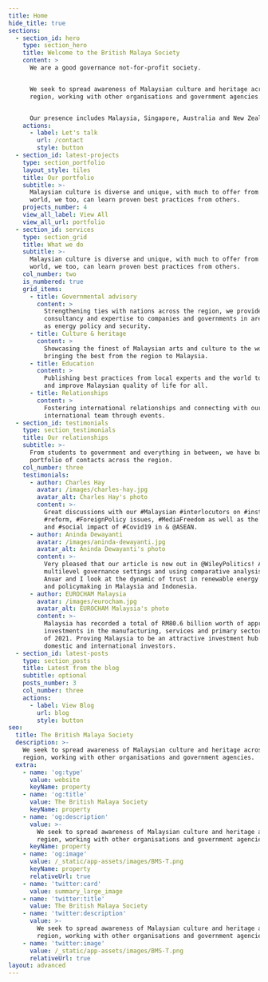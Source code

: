 ```yaml
---
title: Home
hide_title: true
sections:
  - section_id: hero
    type: section_hero
    title: Welcome to the British Malaya Society
    content: >
      We are a good governance not-for-profit society.


      We seek to spread awareness of Malaysian culture and heritage across the
      region, working with other organisations and government agencies.


      Our presence includes Malaysia, Singapore, Australia and New Zealand.
    actions:
      - label: Let's talk
        url: /contact
        style: button
  - section_id: latest-projects
    type: section_portfolio
    layout_style: tiles
    title: Our portfolio
    subtitle: >-
      Malaysian culture is diverse and unique, with much to offer from the
      world, we too, can learn proven best practices from others.
    projects_number: 4
    view_all_label: View All
    view_all_url: portfolio
  - section_id: services
    type: section_grid
    title: What we do
    subtitle: >-
      Malaysian culture is diverse and unique, with much to offer from the
      world, we too, can learn proven best practices from others.
    col_number: two
    is_numbered: true
    grid_items:
      - title: Governmental advisory
        content: >
          Strengthening ties with nations across the region, we provide
          consultancy and expertise to companies and governments in areas such
          as energy policy and security.
      - title: Culture & heritage
        content: >
          Showcasing the finest of Malaysian arts and culture to the world, and
          bringing the best from the region to Malaysia.
      - title: Education
        content: >
          Publishing best practices from local experts and the world to advise
          and improve Malaysian quality of life for all.
      - title: Relationships
        content: >
          Fostering international relationships and connecting with our
          international team through events.
  - section_id: testimonials
    type: section_testimonials
    title: Our relationships
    subtitle: >-
      From students to government and everything in between, we have built a
      portfolio of contacts across the region.
    col_number: three
    testimonials:
      - author: Charles Hay
        avatar: /images/charles-hay.jpg
        avatar_alt: Charles Hay's photo
        content: >-
          Great discussions with our #Malaysian #interlocutors on #institutional
          #reform, #ForeignPolicy issues, #MediaFreedom as well as the #economic
          and #social impact of #Covid19 in & @ASEAN.
      - author: Aninda Dewayanti
        avatar: /images/aninda-dewayanti.jpg
        avatar_alt: Aninda Dewayanti's photo
        content: >-
          Very pleased that our article is now out in @WileyPolitics! Adapting
          multilevel governance settings and using comparative analysis, Amalina
          Anuar and I look at the dynamic of trust in renewable energy policies
          and policymaking in Malaysia and Indonesia.
      - author: EUROCHAM Malaysia
        avatar: /images/eurocham.jpg
        avatar_alt: EUROCHAM Malaysia's photo
        content: >-
          Malaysia has recorded a total of RM80.6 billion worth of approved
          investments in the manufacturing, services and primary sectors in Q1
          of 2021. Proving Malaysia to be an attractive investment hub for
          domestic and international investors.
  - section_id: latest-posts
    type: section_posts
    title: Latest from the blog
    subtitle: optional
    posts_number: 3
    col_number: three
    actions:
      - label: View Blog
        url: blog
        style: button
seo:
  title: The British Malaya Society
  description: >-
    We seek to spread awareness of Malaysian culture and heritage across the
    region, working with other organisations and government agencies.
  extra:
    - name: 'og:type'
      value: website
      keyName: property
    - name: 'og:title'
      value: The British Malaya Society
      keyName: property
    - name: 'og:description'
      value: >-
        We seek to spread awareness of Malaysian culture and heritage across the
        region, working with other organisations and government agencies.
      keyName: property
    - name: 'og:image'
      value: /_static/app-assets/images/BMS-T.png
      keyName: property
      relativeUrl: true
    - name: 'twitter:card'
      value: summary_large_image
    - name: 'twitter:title'
      value: The British Malaya Society
    - name: 'twitter:description'
      value: >-
        We seek to spread awareness of Malaysian culture and heritage across the
        region, working with other organisations and government agencies.
    - name: 'twitter:image'
      value: /_static/app-assets/images/BMS-T.png
      relativeUrl: true
layout: advanced
---
```

